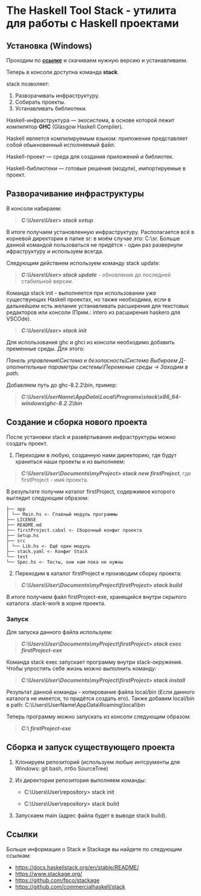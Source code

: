 The Haskell Tool Stack - утилита для работы с Haskell проектами
===

Установка (Windows)
---

Проходим по [***ссылке***](https://docs.haskellstack.org/en/stable/install_and_upgrade/) и скачиваем нужную версию и устанавливаем.

Теперь в консоли доступна команда **stack**.

stack позволяет:

1. Разворачивать инфраструктуру.
1. Собирать проекты.
1. Устанавливать библиотеки.

Haskell-инфраструктура — экосистема, в основе которой лежит компилятор **GHC** (Glasgow Haskell Compiler).

Haskell является компилируемым языком: приложение представляет собой обыкновенный исполняемый файл.

Haskell-проект — среда для создания приложений и библиотек.

Haskell-библиотеки — готовые решения (модули), импортируемые в проект.



Разворачивание инфраструктуры
---

В консоли набираем:

>***C:\Users\User> stack setup***

В итоге получаем установленную инфраструктуру. Располагается всё в корневой директории в папке sr:
в моём случае это: C:\sr. Больше данной командой пользоваться не придётся - один раз развернули ифраструктуру и используем всегда.

Следующим действием используем команду stack update:

>***C:\Users\User> stack update*** - обновление до последней стабильной версии.

Команда stack init - выполняется при использовании уже существующих Haskell проектах, но также необходима, если в дальнейшем есть желание устанавливать расширения для текстовых редакторов или консоли (Прим.: intero из расширения haskero для VSCOde).

>***C:\Users\User> stack init***

Для использования ghc и ghci из консоли необходимо добавить пременные среды. Для этого:

*Панель управления\Система и безопасность\Система Выбираем Д-ополнительные параметры системы\Переменые среды -> Заходим в path.*

Добавляем путь до ghc-8.2.2\bin, пример:

>***C:\Users\UserName\AppData\Local\Programs\stack\x86_64-windows\ghc-8.2.2\bin***



Создание и сборка нового проекта
---

После установки stack и развёртывания инфраструктуры можно создать проект.

1. Переходим в любую, созданную нами директорию, где будут храниться наши проекты и из выполняем:

>***C:\Users\User\Documents\myProject> stack new firstProject***, где firstProject - имя проекта.

В результате получим каталог firstProject, содержимое которого выглядит следующим образом:

```.
├── app
│ └── Main.hs <- Главный модуль программы
├── LICENSE
├── README.md
├── firstProject.cabal <- Сборочный конфиг проекта
├── Setup.hs
├── src
│ └── Lib.hs <- Ещё один модуль
├── stack.yaml <- Конфиг Stack
└── test
└── Spec.hs <- Тесты, они нам пока не нужны
```

2. Переходим в каталог firstProject и производим сборку проекта:

>***C:\Users\User\Documents\myProject\firstProject> stack build***

В итоге получаем файл firstProject-exe, хранящийся внутри скрытого каталога .stack-work
в корне проекта.

### Запуск

Для запуска данного файла используем:

>***C:\Users\User\Documents\myProject\firstProject> stack exec firstProject-exe***

Команда stack exec запускает программу внутри stack-окружения. Чтобы упростить себе жизнь можно выполнить команду:

>***C:\Users\User\Documents\myProject\firstProject> stack install***

Результат данной команды - копирование файла local/bin (Если данного каталога не имеется, то придётся создать его). 
Также добавим local/bin в path: C:\Users\UserName\AppData\Roaming\local\bin

Теперь программу можно запускать из консоли следующим образом:

>***C:\ firstProject-exe***



Сборка и запуск существующего проекта
---

1. Клонируем репозиторий (используем любые интсрументы для Windows: git bash, лтбо SourceTree)

2. Из директории репозитория выполняем команды:

      - C:\Users\User\repository> stack init

      - C:\Users\User\repository> stack build

4. Запускаем main (адрес файла будет в выводе stack build).


Ссылки
---

Больше информации о Stack и Stackage вы найдете по следующим ссылкам:

- <https://docs.haskellstack.org/en/stable/README/>
- <https://www.stackage.org/>
- <https://github.com/fpco/stackage>
- <https://github.com/commercialhaskell/stack>